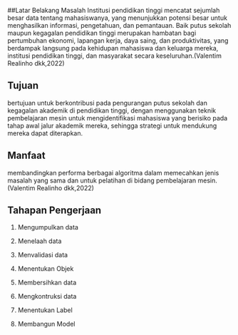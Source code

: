 ##Latar Belakang Masalah
Institusi pendidikan tinggi mencatat sejumlah besar data tentang mahasiswanya, yang menunjukkan potensi besar untuk menghasilkan informasi, pengetahuan, dan pemantauan. Baik putus sekolah maupun kegagalan pendidikan tinggi merupakan hambatan bagi pertumbuhan ekonomi, lapangan kerja, daya saing, dan produktivitas, yang berdampak langsung pada kehidupan mahasiswa dan keluarga mereka, institusi pendidikan tinggi, dan masyarakat secara keseluruhan.(Valentim Realinho dkk,2022)

## Tujuan
bertujuan untuk berkontribusi pada pengurangan putus sekolah dan kegagalan akademik di pendidikan tinggi, dengan menggunakan teknik pembelajaran mesin untuk mengidentifikasi mahasiswa yang berisiko pada tahap awal jalur akademik mereka, sehingga strategi untuk mendukung mereka dapat diterapkan.

## Manfaat
membandingkan performa berbagai algoritma dalam memecahkan jenis masalah yang sama dan untuk pelatihan di bidang pembelajaran mesin. (Valentim Realinho dkk,2022)

## Tahapan Pengerjaan
1) Mengumpulkan data

2) Menelaah data

3) Menvalidasi data

4) Menentukan Objek

5) Membersihkan data

6) Mengkontruksi data

7) Menentukan Label

8) Membangun Model
